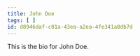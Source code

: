 ```yaml
---
title: John Doe
tags: [ ]
id: d8946daf-c01a-43ea-a2ea-4fe341a8db7d
---
```

This is the bio for John Doe.